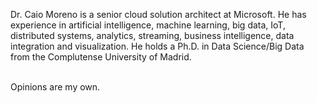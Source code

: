 
Dr. Caio Moreno is a senior cloud solution architect at Microsoft. He has experience in artificial intelligence, machine learning, big data, IoT, distributed systems, analytics, streaming, business intelligence, data integration and visualization. He holds a Ph.D. in Data Science/Big Data from the Complutense University of Madrid. <BR><BR>


Opinions are my own.<BR><BR>
  
<!--
**caiomsouza/caiomsouza** is a ✨ _special_ ✨ repository because its `README.md` (this file) appears on your GitHub profile.

Here are some ideas to get you started:

- 🔭 I’m currently working on ...
- 🌱 I’m currently learning ...
- 👯 I’m looking to collaborate on ...
- 🤔 I’m looking for help with ...
- 💬 Ask me about ...
- 📫 How to reach me: ...
- 😄 Pronouns: ...
- ⚡ Fun fact: ...
-->


